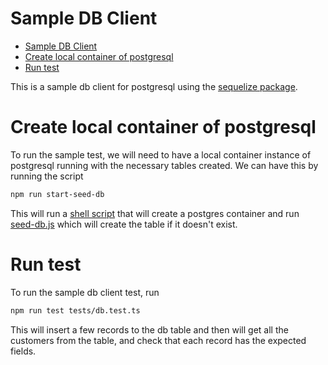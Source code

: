 # Sample DB Client

- [Sample DB Client](#sample-db-client)
- [Create local container of postgresql](#create-local-container-of-postgresql)
- [Run test](#run-test)

This is a sample db client for postgresql using the [sequelize package](https://www.npmjs.com/package/sequelize).

# Create local container of postgresql

To run the sample test, we will need to have a local container instance of postgresql running with the necessary tables created. We can have this by running the script

```bash
npm run start-seed-db
```

This will run a [shell script](./scripts/start-db.sh) that will create a postgres container and run [seed-db.js](./services/utilities/seed-db.js) which will create the table if it doesn't exist.

# Run test

To run the sample db client test, run

```bash
npm run test tests/db.test.ts
```

This will insert a few records to the db table and then will get all the customers from the table, and check that each record has the expected fields.
